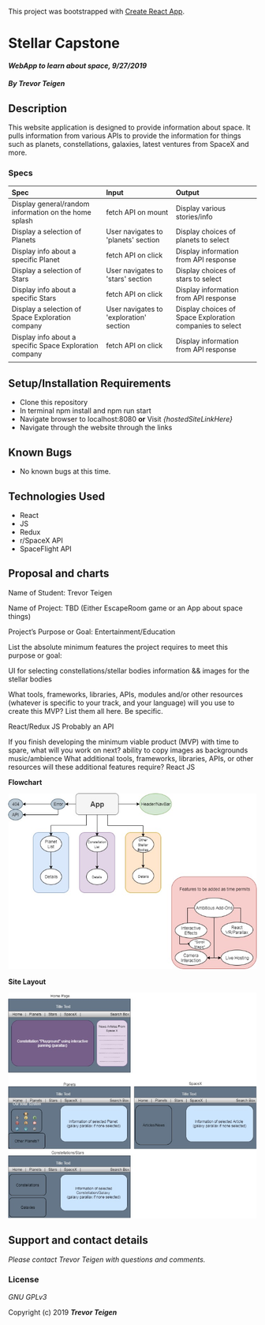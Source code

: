 This project was bootstrapped with [Create React App](https://github.com/facebook/create-react-app).

# Stellar Capstone

#### _WebApp to learn about space, 9/27/2019_

#### _By **Trevor Teigen**_

## Description

This website application is designed to provide information about space. It pulls information from various APIs to provide the information for things such as planets, constellations, galaxies, latest ventures from SpaceX and more.

### Specs
| Spec | Input | Output |
| :-------------     | :------------- | :------------- |
| Display general/random information on the home splash | fetch API on mount | Display various stories/info |
| Display a selection of Planets | User navigates to 'planets' section | Display choices of planets to select |
| Display info about a specific Planet | fetch API on click | Display information from API response |
| Display a selection of Stars | User navigates to 'stars' section | Display choices of stars to select |
| Display info about a specific Stars | fetch API on click | Display information from API response |
| Display a selection of Space Exploration company | User navigates to 'exploration' section | Display choices of Space Exploration companies to select |
| Display info about a specific Space Exploration company | fetch API on click | Display information from API response |
|  |  |  |



## Setup/Installation Requirements

* Clone this repository
* In terminal npm install and npm run start
* Navigate browser to localhost:8080 **or** Visit *_{hostedSiteLinkHere}_*
* Navigate through the website through the links

## Known Bugs
* No known bugs at this time.

## Technologies Used
* React
* JS
* Redux
* r/SpaceX API
* SpaceFlight API
<!-- Might use AstroCast API -->
<!-- Might use other NASA APIs, lots to sort through -->




## Proposal and charts

Name of Student: Trevor Teigen

Name of Project: TBD (Either EscapeRoom game or an App about space things)

Project’s Purpose or Goal: Entertainment/Education

List the absolute minimum features the project requires to meet this purpose or goal:

UI for selecting constellations/stellar bodies
information && images for the stellar bodies

What tools, frameworks, libraries, APIs, modules and/or other resources (whatever is specific to your track, and your language) will you use to create this MVP? List them all here. Be specific.

React/Redux
JS
Probably an API

If you finish developing the minimum viable product (MVP) with time to spare, what will you work on next?
ability to copy images as backgrounds
music/ambience
What additional tools, frameworks, libraries, APIs, or other resources will these additional features require?
React
JS

**Flowchart**

![Project Flowchart](src\StellarCapstone.jpg)


**Site Layout**

![Site Layout Design](src\MainLayout.jpg)



## Support and contact details

_Please contact Trevor Teigen with questions and comments._

### License

*GNU GPLv3*

Copyright (c) 2019 **_Trevor Teigen_**
